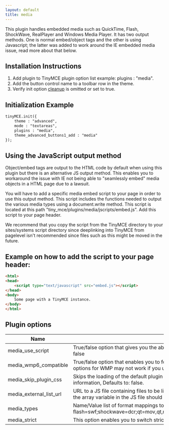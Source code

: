 ```yaml
---
layout: default
title: media
---
```


This plugin handles embedded media such as QuickTime, Flash, ShockWave, RealPlayer and Windows Media Player. It has two output methods. One is normal embed/object tags and the other is using Javascript; the latter was added to work around the IE embedded media issue, read more about that below.

## Installation Instructions

1.  Add plugin to TinyMCE plugin option list example: plugins : "media".
2.  Add the button control name to a toolbar row in the theme.
3.  Verify init option [cleanup](/wiki.php/Configuration3x:cleanup) is omitted or set to true.

## Initialization Example

```html
tinyMCE.init({
	theme : "advanced",
	mode : "textareas",
	plugins : "media",
	theme_advanced_buttons1_add : "media"
});
```

## Using the JavaScript output method

Object/embed tags are output to the HTML code by default when using this plugin but there is an alternative JS output method. This enables you to workaround the issue with IE not being able to "seamlessly embed" media objects in a HTML page due to a lawsuit.

You will have to add a specific media embed script to your page in order to use this output method. This script includes the functions needed to output the various media types using a document.write method. This script is located at this path "tiny_mce/plugins/media/jscripts/embed.js". Add this script to your page header.

We recommend that you copy the script from the TinyMCE directory to your sites/systems script directory since deeplinking into TinyMCE from pagelevel isn't recommended since files such as this might be moved in the future.

## Example on how to add the script to your page header:

```html
<html>
<head>
	<script type="text/javascript" src="embed.js"></script>
</head>
<body>
	Some page with a TinyMCE instance.
</body>
</html>
```

## Plugin options

| Name | Summary |
| --- | --- |
| media_use_script | True/false option that gives you the ability to have a JavaScript embed method instead of using object/embed tags. Defaults to: false |
| media_wmp6_compatible | True/false option that enables you to force Windows media player 6 compatiblity by returning that clsid, but some features and options for WMP may not work if you use this option. You can find a reference on these options at w3schools. Defaults to: false |
| media_skip_plugin_css | Skips the loading of the default plugin CSS file, this can be useful if your content CSS already defined the media specific CSS information, Defaults to: false. |
| media_external_list_url | URL to a JS file containing files to be listed in the media dropdown list similar to the one found in the advimg dialog. The name of the array variable in the JS file should be 'tinyMCEMediaList'. |
| media_types | Name/Value list of format mappings to file extensions. Defaults to: flash=swf;shockwave=dcr;qt=mov,qt,mpg,mp3,mp4,mpeg;shockwave=dcr;wmp=avi,wmv,wm,asf,asx,wmx,wvx;rmp=rm,ra,ram. |
| media_strict | This option enables you to switch strict output on/off. |